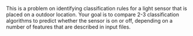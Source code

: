 This is a problem on identifying classification rules for a light sensor 
that is placed on a outdoor location. Your goal is to compare 2-3 classification algorithms 
to predict whether the sensor is on or off, depending on a number of 
features that are described in input files.
